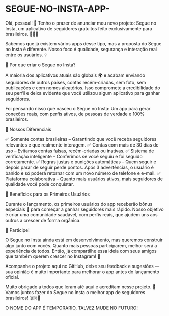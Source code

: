 # SEGUE-NO-INSTA-APP-
Olá, pessoal! 👋
Tenho o prazer de anunciar meu novo projeto: Segue no Insta, um aplicativo de seguidores gratuitos feito exclusivamente para brasileiros. 🎯🇧🇷

Sabemos que já existem vários apps desse tipo, mas a proposta do Segue no Insta é diferente. Nosso foco é qualidade, segurança e interação real entre os usuários. 💡

🚀 Por que criar o Segue no Insta?

A maioria dos aplicativos atuais são globais 🌍 e acabam enviando seguidores de outros países, contas recém-criadas, sem foto, sem publicações e com nomes aleatórios.
Isso compromete a credibilidade do seu perfil e deixa evidente que você utilizou algum aplicativo para ganhar seguidores.

Foi pensando nisso que nasceu o Segue no Insta:
Um app para gerar conexões reais, com perfis ativos, de pessoas de verdade e 100% brasileiros.

🔑 Nossos Diferenciais

✅ Somente contas brasileiras – Garantindo que você receba seguidores relevantes e que realmente interagem.
✅ Contas com mais de 30 dias de uso – Evitamos contas falsas, recém-criadas ou inativas.
✅ Sistema de verificação inteligente – Conferimos se você seguiu e foi seguido corretamente.
✅ Regras justas e punições automáticas – Quem seguir e depois parar de seguir perde pontos. Após 3 advertências, o usuário é banido e só poderá retornar com um novo número de telefone e e-mail.
✅ Plataforma colaborativa – Quanto mais usuários ativos, mais seguidores de qualidade você pode conquistar.

🎁 Benefícios para os Primeiros Usuários

Durante o lançamento, os primeiros usuários do app receberão bônus especiais 🎉 para começar a ganhar seguidores mais rápido.
Nosso objetivo é criar uma comunidade saudável, com perfis reais, que ajudem uns aos outros a crescer de forma orgânica.

📢 Participe!

O Segue no Insta ainda está em desenvolvimento, mas queremos construir algo junto com vocês.
Quanto mais pessoas participarem, melhor será a experiência de todos. Então, já compartilhe essa ideia com seus amigos que também querem crescer no Instagram! 💙

Acompanhe o projeto aqui no GitHub, deixe seu feedback e sugestões — sua opinião é muito importante para melhorar o app antes do lançamento oficial.

Muito obrigado a todos que leram até aqui e acreditam nesse projeto. 🚀
Vamos juntos fazer do Segue no Insta o melhor app de seguidores brasileiros! 🇧🇷📱

O NOME DO APP É TEMPORARIO, TALVEZ MUDE NO FUTURO!
